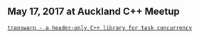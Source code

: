 ## May 17, 2017 at Auckland C++ Meetup

[`transwarp - a header-only C++ library for task concurrency`](talks/transwarp_auckland_cppmeetup_20170517/transwarp_auckland_cppmeetup_20170517.pdf)

